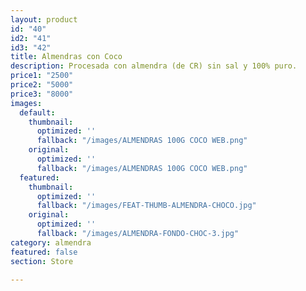 ```yaml
---
layout: product
id: "40"
id2: "41"
id3: "42"
title: Almendras con Coco
description: Procesada con almendra (de CR) sin sal y 100% puro.
price1: "2500"
price2: "5000"
price3: "8000"
images:
  default:
    thumbnail:
      optimized: ''
      fallback: "/images/ALMENDRAS 100G COCO WEB.png"
    original:
      optimized: ''
      fallback: "/images/ALMENDRAS 100G COCO WEB.png"
  featured:
    thumbnail:
      optimized: ''
      fallback: "/images/FEAT-THUMB-ALMENDRA-CHOCO.jpg"
    original:
      optimized: ''
      fallback: "/images/ALMENDRA-FONDO-CHOC-3.jpg"
category: almendra
featured: false
section: Store

---
```

